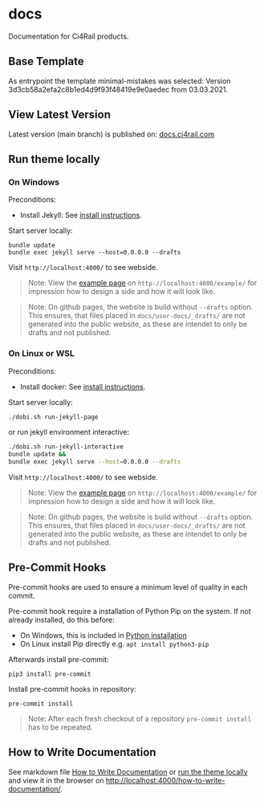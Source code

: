 # docs

Documentation for Ci4Rail products.

## Base Template

As entrypoint the template minimal-mistakes was selected:
Version 3d3cb58a2efa2c8b1ed4d9f93f48419e9e0aedec from 03.03.2021.

## View Latest Version

Latest version (main branch) is published on: [docs.ci4rail.com](https://docs.ci4rail.com/)

## Run theme locally

### On Windows

Preconditions:
* Install Jekyll: See [install instructions](https://jekyllrb.com/docs/installation/windows/).

Start server locally:
```
bundle update
bundle exec jekyll serve --host=0.0.0.0 --drafts
```

Visit `http://localhost:4000/` to see webside.

> Note: View the [example page](docs/user-docs/_drafts/example.md) on `http://localhost:4000/example/` for impression how to design a side and how it will look like.

> Note: On github pages, the website is build without `--drafts` option. This ensures, that files placed in `docs/user-docs/_drafts/` are not generated into the public website, as these are intendet to only be drafts and not published.


### On Linux or WSL

Preconditions:
* Install docker: See [install instructions](https://docs.docker.com/engine/install/).

Start server locally:
```bash
./dobi.sh run-jekyll-page
```

or run jekyll environment interactive:
```bash
./dobi.sh run-jekyll-interactive
bundle update &&
bundle exec jekyll serve --host=0.0.0.0 --drafts
```

Visit `http://localhost:4000/` to see webside.

> Note: View the [example page](docs/user-docs/_drafts/example.md) on `http://localhost:4000/example/` for impression how to design a side and how it will look like.

> Note: On github pages, the website is build without `--drafts` option. This ensures, that files placed in `docs/user-docs/_drafts/` are not generated into the public website, as these are intendet to only be drafts and not published.


## Pre-Commit Hooks

Pre-commit hooks are used to ensure a minimum level of quality in each commit.

Pre-commit hook require a installation of Python Pip on the system. If not already installed, do this before:
* On Windows, this is included in [Python installation](https://www.python.org/downloads/)
* On Linux install Pip directly e.g. `apt install python3-pip`

Afterwards install pre-commit:

```
pip3 install pre-commit
```

Install pre-commit hooks in repository:
```
pre-commit install
```

> Note: After each fresh checkout of a repository `pre-commit install` has to be repeated.

## How to Write Documentation
See markdown file [How to Write Documentation](docs/user-docs/_drafts/how-to-write-documentation.md) or [run the theme locally](#run-theme-locally) and
view it in the browser on [http://localhost:4000/how-to-write-documentation/](http://localhost:4000/how-to-write-documentation/).
